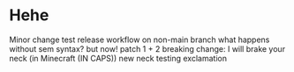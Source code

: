 # Hehe
Minor change
test release workflow on non-main branch
what happens without sem syntax?
but now!
patch 1 + 2
breaking change: I will brake your neck (in Minecraft (IN CAPS))
new neck
testing exclamation
